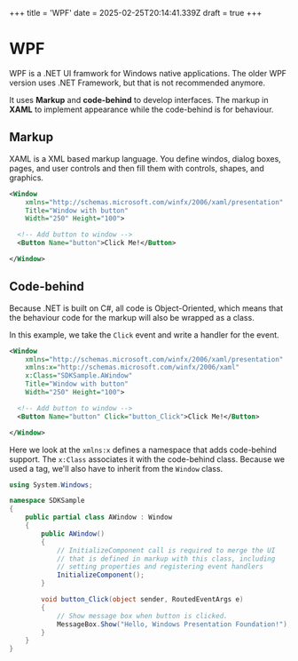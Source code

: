 +++
title = 'WPF'
date = 2025-02-25T20:14:41.339Z
draft = true
+++

# WPF
WPF is a .NET UI framwork for Windows native applications. The older WPF version uses .NET Framework, but that is not recommended anymore.

It uses **Markup** and **code-behind** to develop interfaces. The markup in **XAML** to implement appearance while the code-behind is for behaviour.

## Markup
XAML  is a XML based markup language. You define windos, dialog boxes, pages, and user controls and then fill them with controls, shapes, and graphics.

```xml
<Window
    xmlns="http://schemas.microsoft.com/winfx/2006/xaml/presentation"
    Title="Window with button"
    Width="250" Height="100">

  <!-- Add button to window -->
  <Button Name="button">Click Me!</Button>

</Window>

```

## Code-behind
Because .NET is built on C#, all code is Object-Oriented, which means that the behaviour code for the markup will also be wrapped as a class.

In this example, we take the `Click` event and write a handler for the event.

```xml
<Window
    xmlns="http://schemas.microsoft.com/winfx/2006/xaml/presentation"
    xmlns:x="http://schemas.microsoft.com/winfx/2006/xaml"
    x:Class="SDKSample.AWindow"
    Title="Window with button"
    Width="250" Height="100">

  <!-- Add button to window -->
  <Button Name="button" Click="button_Click">Click Me!</Button>

</Window>
```

Here we look at the `xmlns:x` defines a namespace that adds code-behind support. The `x:Class` associates it with the code-behind class.
Because we used a <Window> tag, we'll also have to inherit from the `Window` class.

```C#
using System.Windows;

namespace SDKSample
{
    public partial class AWindow : Window
    {
        public AWindow()
        {
            // InitializeComponent call is required to merge the UI
            // that is defined in markup with this class, including  
            // setting properties and registering event handlers
            InitializeComponent();
        }

        void button_Click(object sender, RoutedEventArgs e)
        {
            // Show message box when button is clicked.
            MessageBox.Show("Hello, Windows Presentation Foundation!");
        }
    }
}
```


